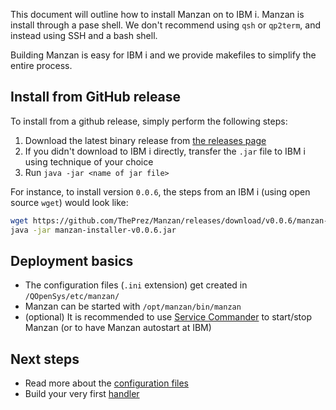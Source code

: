 This document will outline how to install Manzan on to IBM i. Manzan is install through a pase shell. We don't recommend using `qsh` or `qp2term`, and instead using SSH and a bash shell.

Building Manzan is easy for IBM i and we provide makefiles to simplify the entire process.

## Install from GitHub release 

To install from a github release, simply perform the following steps:
1. Download the latest binary release from [the releases page](https://github.com/ThePrez/Manzan/releases)
1. If you didn't download to IBM i directly, transfer the `.jar` file to IBM i using technique of your choice
1. Run `java -jar <name of jar file>`

For instance, to install version `0.0.6`, the steps from an IBM i (using open source `wget`) would look like:
```bash
wget https://github.com/ThePrez/Manzan/releases/download/v0.0.6/manzan-installer-v0.0.6.jar
java -jar manzan-installer-v0.0.6.jar
```

## Deployment basics

* The configuration files (`.ini` extension) get created in `/QOpenSys/etc/manzan/`
* Manzan can be started with `/opt/manzan/bin/manzan`
* (optional) It is recommended to use [Service Commander](https://theprez.github.io/ServiceCommander-IBMi/#service-commander-for-ibm-i) to start/stop Manzan (or to have Manzan autostart at IBM)

## Next steps

* Read more about the [configuration files](/config/index.md)
* Build your very first [handler](/examples/file.md)